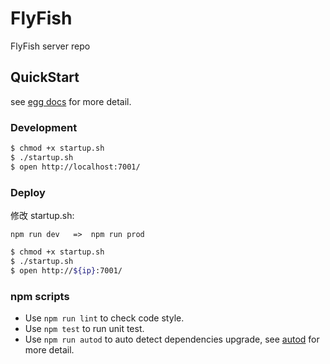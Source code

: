 # FlyFish

FlyFish server repo

## QuickStart

<!-- add docs here for user -->

see [egg docs][egg] for more detail.

### Development

```bash
$ chmod +x startup.sh
$ ./startup.sh
$ open http://localhost:7001/
```

### Deploy

修改 startup.sh:
```
npm run dev   =>  npm run prod
```

```bash
$ chmod +x startup.sh
$ ./startup.sh
$ open http://${ip}:7001/
```

### npm scripts

- Use `npm run lint` to check code style.
- Use `npm test` to run unit test.
- Use `npm run autod` to auto detect dependencies upgrade, see [autod](https://www.npmjs.com/package/autod) for more detail.


[egg]: https://eggjs.org